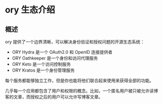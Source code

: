 # ory 生态介绍

## 概述

ory 提供了一个边界清晰，可以解决身份验证和授权问题的开源生态系统：

- ORY Hydra 是一个 OAuth2.0 和 OpenID 连接提供者
- ORY Oathkeeper 是一个身份和访问代理服务
- ORY Keto 是一个访问控制服务
- ORY Kratos 是一个身份管理服务

每个服务都能够独立工作，但是你也能将他们联合起来使用来获得全部的功能。

几乎每一个应用都包含了用户和权限的概念。比如，一个匿名用户被只被允许读博客的文章，而授权之后的用户可以允许写博客文章。